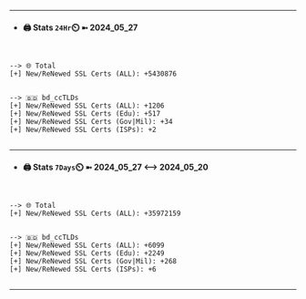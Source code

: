 

---
- #### 🖨️ **Stats** `24Hr`⏲️ ➼ 2024_05_27
```console


--> 🌐 Total
[+] New/ReNewed SSL Certs (ALL): +5430876


--> 🇧🇩 bd_ccTLDs
[+] New/ReNewed SSL Certs (ALL): +1206
[+] New/ReNewed SSL Certs (Edu): +517
[+] New/ReNewed SSL Certs (Gov|Mil): +34
[+] New/ReNewed SSL Certs (ISPs): +2


```

---
- #### 🖨️ **Stats** `7Days`⏲️ ➼ 2024_05_27 <--> 2024_05_20
```console


--> 🌐 Total
[+] New/ReNewed SSL Certs (ALL): +35972159


--> 🇧🇩 bd_ccTLDs
[+] New/ReNewed SSL Certs (ALL): +6099
[+] New/ReNewed SSL Certs (Edu): +2249
[+] New/ReNewed SSL Certs (Gov|Mil): +268
[+] New/ReNewed SSL Certs (ISPs): +6


```

---

